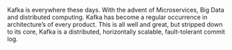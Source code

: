 Kafka is everywhere these days. With the advent of Microservices, Big Data and distributed computing. Kafka has become a regular occurrence in architecture’s of every product. This is all well and great, but stripped down to its core, Kafka is a distributed, horizontally scalable, fault-tolerant commit log.
<!--stackedit_data:
eyJoaXN0b3J5IjpbLTc0ODgxMDU5OCw2NTA4OTgxOCwtMjA4OD
c0NjYxMiwtMjA4ODc0NjYxMiwtMTE3MTkyODQ1LDkzMzMwOTc4
NywxMjE4NDc2NTA5LC0xNzM4NDE0MDMsLTg4MTA0MjU2MSwtMj
AxNDMyMjgzNSwtMzczMzI3NTQ3LDIzNjkxODQ0NSwtODUxMDgw
ODU1LC0xOTc1NjgxNTM0LC0yMDM1ODIwMzQ2LC00NTM4NDYyNj
QsLTE4MDgzMzExOTQsNjU5MjU2OTk2LDExOTYxMjIyMCwtMTM0
MTg3MzIyMV19
-->